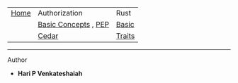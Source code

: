 
|   |   |   |
|---|---|---|
|[Home](./README.md) | Authorization | Rust |  
|   |  [Basic Concepts](./books/authz.md) , [PEP]() | [Basic](./books/rust/basic.md) |   
|   |  [Cedar](./books/cedar.md)   |[Traits](./books/rust/trait.md)   |

  
  
 
  
----
Author
* **Hari P Venkateshaiah** 
